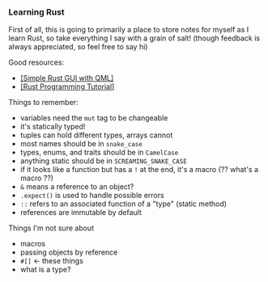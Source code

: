 ### Learning Rust

First of all, this is going to primarily a place to store notes for myself as I learn Rust, so take everything I say with a grain of salt! (though feedback is always appreciated, so feel free to say hi)

Good resources:
- [[Simple Rust GUI with QML]](https://www.vandenoever.info/blog/2017/02/17/a-simple-rust-gui-with-qml.html)
- [[Rust Programming Tutorial]](https://www.youtube.com/playlist?list=PLVvjrrRCBy2JSHf9tGxGKJ-bYAN_uDCUL)

Things to remember:
- variables need the `mut` tag to be changeable
- it's statically typed!
- tuples can hold different types, arrays cannot
- most names should be in `snake_case`
- types, enums, and traits should be in `CamelCase`
- anything static should be in `SCREAMING_SNAKE_CASE`
- if it looks like a function but has a `!` at the end, it's a macro (?? what's a macro ??)
- `&` means a reference to an object?
- `.expect()` is used to handle possible errors
- `::` refers to an associated function of a "type" (static method)
- references are immutable by default

Things I'm not sure about
- macros
- passing objects by reference
- `#[]` <- these things
- what is a type?
